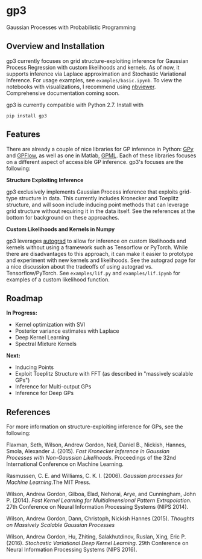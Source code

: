 # gp3

Gaussian Processes with Probabilistic Programming

## Overview and Installation

gp3 currently focuses on grid structure-exploiting inference for Gaussian Process Regression with custom likelihoods and kernels. As of now, it supports inference via Laplace approximation and Stochastic Variational Inference. For usage examples, see ```examples/basic.ipynb```. To view the notebooks with visualizations, I recommend using [nbviewer](https://nbviewer.jupyter.org/). Comprehensive documentation coming soon.

gp3 is currently compatible with Python 2.7. Install with

```pip install gp3```

## Features

There are already a couple of nice libraries for GP inference in Python: [GPy](https://github.com/SheffieldML/GPy) and [GPFlow](https://github.com/GPflow/GPflow), as well as one in Matlab, [GPML](http://www.gaussianprocess.org/gpml/code/matlab/doc/). Each of these libraries focuses on a different aspect of accessible GP inference. gp3's focuses are the following:

**Structure Exploiting Inference**

gp3 exclusively implements Gaussian Process inference that exploits grid-type structure in data. This currently includes Kronecker and Toeplitz structure, and will soon include inducing point methods that can leverage grid structure without requiring it in the data itself. See the references at the bottom for background on these approaches.

**Custom Likelihoods and Kernels in Numpy**

gp3 leverages [autograd](https://github.com/HIPS/autograd) to allow for inference on custom likelihoods and kernels without using a framework such as Tensorflow or PyTorch. While there are disadvantages to this approach, it can make it easier to prototype and experiment with new kernels and likelihoods. See the autograd page for a nice discussion about the tradeoffs of using autograd vs. Tensorflow/PyTorch.  See ```examples/lif.py``` and ```examples/lif.ipynb``` for examples of a custom likelihood function.

## Roadmap

**In Progress:**

* Kernel optimization with SVI
* Posterior variance estimates with Laplace
* Deep Kernel Learning
* Spectral Mixture Kernels

**Next:**

* Inducing Points
* Exploit Toeplitz Structure with FFT (as described in "massively scalable GPs")
* Inference for Multi-output GPs
* Inference for Deep GPs

## References

For more information on structure-exploiting inference for GPs, see the following:

Flaxman, Seth, Wilson, Andrew Gordon, Neil, Daniel B., Nickish, Hannes, Smola, Alexander J. (2015). *Fast Kronecker Inference in Gaussian Processes with Non-Gaussian Likelihoods*. Proceedings of the 32nd International Conference on Machine Learning.

Rasmussen, C. E. and Williams, C. K. I. (2006). *Gaussian processes for Machine Learning*.The MIT Press.

Wilson, Andrew Gordon, Gilboa, Elad, Nehorai, Arye, and Cunningham, John P. (2014). *Fast Kernel Learning for Multidimensional Pattern Extrapolation*. 27th Conference on Neural Information Processing Systems (NIPS 2014).

Wilson, Andrew Gordon, Dann, Christoph, Nickish Hannes (2015). *Thoughts on Massively Scalable Gaussian Processes*

Wilson, Andrew Gordon, Hu, Zhiting, Salakhutdinov, Ruslan, Xing, Eric P. (2016). *Stochastic Variational Deep Kernel Learning*. 29th Conference on Neural Information Processing Systems (NIPS 2016).
